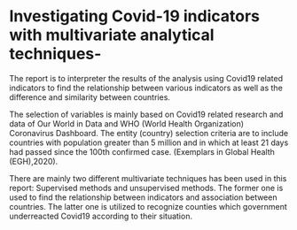 # Investigating Covid-19 indicators  with multivariate analytical techniques-


The report is to interpreter the results of the analysis using Covid19 related indicators to find the relationship between various indicators as well as the difference and similarity between countries. 

The selection of variables is mainly based on Covid19 related research and data of Our World in Data and WHO (World Health Organization) Coronavirus Dashboard. The entity (country) selection criteria are to include countries with population greater than 5 million and in which at least 21 days had passed since the 100th confirmed case. (Exemplars in Global Health (EGH),2020). 

There are mainly two different multivariate techniques has been used in this report: Supervised methods and unsupervised methods. The former one is used to find the relationship between indicators and association between countries. The latter one is utilized to recognize counties which government underreacted Covid19 according to their situation.
